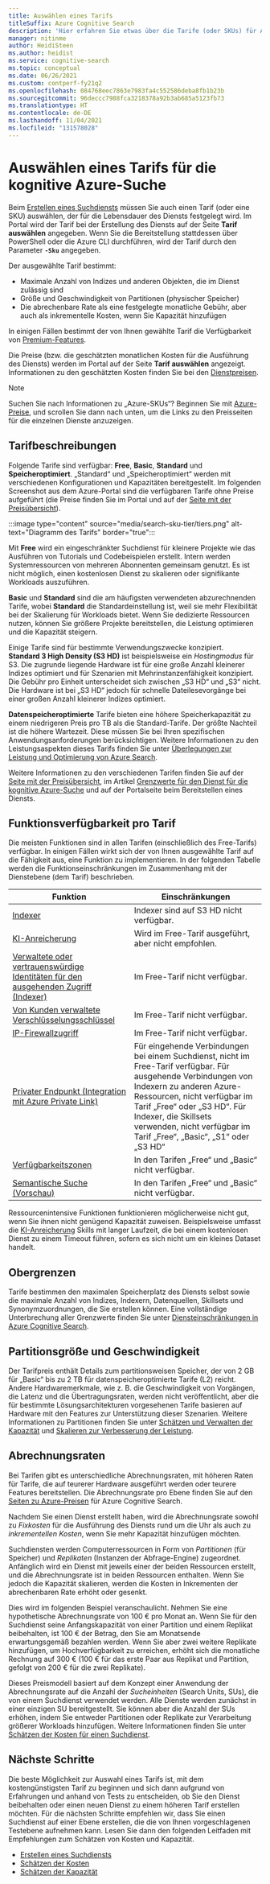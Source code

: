 ```yaml
---
title: Auswählen eines Tarifs
titleSuffix: Azure Cognitive Search
description: 'Hier erfahren Sie etwas über die Tarife (oder SKUs) für Azure Cognitive Search. Ein Suchdienst kann auf diesen Ebenen bereitgestellt werden: „Free“, „Basic“ und „Standard“. „Standard“ steht in verschiedenen Ressourcenkonfigurationen und Kapazitäten zur Verfügung.'
manager: nitinme
author: HeidiSteen
ms.author: heidist
ms.service: cognitive-search
ms.topic: conceptual
ms.date: 06/26/2021
ms.custom: contperf-fy21q2
ms.openlocfilehash: 084768eec7863e7983fa4c552586deba8fb1b23b
ms.sourcegitcommit: 96deccc7988fca3218378a92b3ab685a5123fb73
ms.translationtype: HT
ms.contentlocale: de-DE
ms.lasthandoff: 11/04/2021
ms.locfileid: "131578028"
---
```

# <a name="choose-a-pricing-tier-for-azure-cognitive-search"></a>Auswählen eines Tarifs für die kognitive Azure-Suche

Beim [Erstellen eines Suchdiensts](search-create-service-portal.md) müssen Sie auch einen Tarif (oder eine SKU) auswählen, der für die Lebensdauer des Diensts festgelegt wird. Im Portal wird der Tarif bei der Erstellung des Diensts auf der Seite **Tarif auswählen** angegeben. Wenn Sie die Bereitstellung stattdessen über PowerShell oder die Azure CLI durchführen, wird der Tarif durch den Parameter **`-Sku`** angegeben.

Der ausgewählte Tarif bestimmt:

+ Maximale Anzahl von Indizes und anderen Objekten, die im Dienst zulässig sind
+ Größe und Geschwindigkeit von Partitionen (physischer Speicher)
+ Die abrechenbare Rate als eine festgelegte monatliche Gebühr, aber auch als inkrementelle Kosten, wenn Sie Kapazität hinzufügen

In einigen Fällen bestimmt der von Ihnen gewählte Tarif die Verfügbarkeit von [Premium-Features](#premium-features).

Die Preise (bzw. die geschätzten monatlichen Kosten für die Ausführung des Diensts) werden im Portal auf der Seite **Tarif auswählen** angezeigt. Informationen zu den geschätzten Kosten finden Sie bei den [Dienstpreisen](https://azure.microsoft.com/pricing/details/search/).

> [!NOTE]
> Suchen Sie nach Informationen zu „Azure-SKUs“? Beginnen Sie mit [Azure-Preise](https://azure.microsoft.com/pricing/), und scrollen Sie dann nach unten, um die Links zu den Preisseiten für die einzelnen Dienste anzuzeigen.

## <a name="tier-descriptions"></a>Tarifbeschreibungen

Folgende Tarife sind verfügbar: **Free**, **Basic**, **Standard** und **Speicheroptimiert**. „Standard“ und „Speicheroptimiert“ werden mit verschiedenen Konfigurationen und Kapazitäten bereitgestellt. Im folgenden Screenshot aus dem Azure-Portal sind die verfügbaren Tarife ohne Preise aufgeführt (die Preise finden Sie im Portal und auf der [Seite mit der Preisübersicht](https://azure.microsoft.com/pricing/details/search/)). 

:::image type="content" source="media/search-sku-tier/tiers.png" alt-text="Diagramm des Tarifs" border="true":::

Mit **Free** wird ein eingeschränkter Suchdienst für kleinere Projekte wie das Ausführen von Tutorials und Codebeispielen erstellt. Intern werden Systemressourcen von mehreren Abonnenten gemeinsam genutzt. Es ist nicht möglich, einen kostenlosen Dienst zu skalieren oder signifikante Workloads auszuführen.

**Basic** und **Standard** sind die am häufigsten verwendeten abzurechnenden Tarife, wobei **Standard** die Standardeinstellung ist, weil sie mehr Flexibilität bei der Skalierung für Workloads bietet. Wenn Sie dedizierte Ressourcen nutzen, können Sie größere Projekte bereitstellen, die Leistung optimieren und die Kapazität steigern.

Einige Tarife sind für bestimmte Verwendungszwecke konzipiert. **Standard 3 High Density (S3 HD)** ist beispielsweise ein *Hostingmodus* für S3. Die zugrunde liegende Hardware ist für eine große Anzahl kleinerer Indizes optimiert und für Szenarien mit Mehrinstanzenfähigkeit konzipiert. Die Gebühr pro Einheit unterscheidet sich zwischen „S3 HD“ und „S3“ nicht. Die Hardware ist bei „S3 HD“ jedoch für schnelle Dateilesevorgänge bei einer großen Anzahl kleinerer Indizes optimiert.

**Datenspeicheroptimierte** Tarife bieten eine höhere Speicherkapazität zu einem niedrigeren Preis pro TB als die Standard-Tarife. Der größte Nachteil ist die höhere Wartezeit. Diese müssen Sie bei Ihren spezifischen Anwendungsanforderungen berücksichtigen. Weitere Informationen zu den Leistungsaspekten dieses Tarifs finden Sie unter [Überlegungen zur Leistung und Optimierung von Azure Search](search-performance-optimization.md).

Weitere Informationen zu den verschiedenen Tarifen finden Sie auf der [Seite mit der Preisübersicht](https://azure.microsoft.com/pricing/details/search/), im Artikel [Grenzwerte für den Dienst für die kognitive Azure-Suche](search-limits-quotas-capacity.md) und auf der Portalseite beim Bereitstellen eines Diensts.

<a name="premium-features"></a>

## <a name="feature-availability-by-tier"></a>Funktionsverfügbarkeit pro Tarif

Die meisten Funktionen sind in allen Tarifen (einschließlich des Free-Tarifs) verfügbar. In einigen Fällen wirkt sich der von Ihnen ausgewählte Tarif auf die Fähigkeit aus, eine Funktion zu implementieren. In der folgenden Tabelle werden die Funktionseinschränkungen im Zusammenhang mit der Dienstebene (dem Tarif) beschrieben.

| Funktion | Einschränkungen |
|---------|-------------|
| [Indexer](search-indexer-overview.md) | Indexer sind auf S3 HD nicht verfügbar.  |
| [KI-Anreicherung](cognitive-search-concept-intro.md) | Wird im Free-Tarif ausgeführt, aber nicht empfohlen. |
| [Verwaltete oder vertrauenswürdige Identitäten für den ausgehenden Zugriff (Indexer)](search-howto-managed-identities-data-sources.md) | Im Free-Tarif nicht verfügbar.|
| [Von Kunden verwaltete Verschlüsselungsschlüssel](search-security-manage-encryption-keys.md) | Im Free-Tarif nicht verfügbar. |
| [IP-Firewallzugriff](service-configure-firewall.md) | Im Free-Tarif nicht verfügbar. |
| [Privater Endpunkt (Integration mit Azure Private Link)](service-create-private-endpoint.md) | Für eingehende Verbindungen bei einem Suchdienst, nicht im Free-Tarif verfügbar. Für ausgehende Verbindungen von Indexern zu anderen Azure-Ressourcen, nicht verfügbar im Tarif „Free“ oder „S3 HD“. Für Indexer, die Skillsets verwenden, nicht verfügbar im Tarif „Free“, „Basic“, „S1“ oder „S3 HD“| 
| [Verfügbarkeitszonen](search-performance-optimization.md) | In den Tarifen „Free“ und „Basic“ nicht verfügbar. |
| [Semantische Suche (Vorschau)](semantic-search-overview.md) | In den Tarifen „Free“ und „Basic“ nicht verfügbar. |

Ressourcenintensive Funktionen funktionieren möglicherweise nicht gut, wenn Sie ihnen nicht genügend Kapazität zuweisen. Beispielsweise umfasst die [KI-Anreicherung](cognitive-search-concept-intro.md) Skills mit langer Laufzeit, die bei einem kostenlosen Dienst zu einem Timeout führen, sofern es sich nicht um ein kleines Dataset handelt.

## <a name="upper-limits"></a>Obergrenzen

Tarife bestimmen den maximalen Speicherplatz des Diensts selbst sowie die maximale Anzahl von Indizes, Indexern, Datenquellen, Skillsets und Synonymzuordnungen, die Sie erstellen können. Eine vollständige Unterbrechung aller Grenzwerte finden Sie unter [Diensteinschränkungen in Azure Cognitive Search](search-limits-quotas-capacity.md). 

## <a name="partition-size-and-speed"></a>Partitionsgröße und Geschwindigkeit

Der Tarifpreis enthält Details zum partitionsweisen Speicher, der von 2 GB für „Basic“ bis zu 2 TB für datenspeicheroptimierte Tarife (L2) reicht. Andere Hardwaremerkmale, wie z. B. die Geschwindigkeit von Vorgängen, die Latenz und die Übertragungsraten, werden nicht veröffentlicht, aber die für bestimmte Lösungsarchitekturen vorgesehenen Tarife basieren auf Hardware mit den Features zur Unterstützung dieser Szenarien. Weitere Informationen zu Partitionen finden Sie unter [Schätzen und Verwalten der Kapazität](search-capacity-planning.md) und [Skalieren zur Verbesserung der Leistung](search-performance-optimization.md).

## <a name="billing-rates"></a>Abrechnungsraten

Bei Tarifen gibt es unterschiedliche Abrechnungsraten, mit höheren Raten für Tarife, die auf teurerer Hardware ausgeführt werden oder teurere Features bereitstellen. Die Abrechnungsrate pro Ebene finden Sie auf den [Seiten zu Azure-Preisen](https://azure.microsoft.com/pricing/details/search/) für Azure Cognitive Search.

Nachdem Sie einen Dienst erstellt haben, wird die Abrechnungsrate sowohl zu *Fixkosten* für die Ausführung des Diensts rund um die Uhr als auch zu *inkrementellen Kosten*, wenn Sie mehr Kapazität hinzufügen möchten.

Suchdiensten werden Computerressourcen in Form von *Partitionen* (für Speicher) und *Replikaten* (Instanzen der Abfrage-Engine) zugeordnet. Anfänglich wird ein Dienst mit jeweils einer der beiden Ressourcen erstellt, und die Abrechnungsrate ist in beiden Ressourcen enthalten. Wenn Sie jedoch die Kapazität skalieren, werden die Kosten in Inkrementen der abrechenbaren Rate erhöht oder gesenkt.

Dies wird im folgenden Beispiel veranschaulicht. Nehmen Sie eine hypothetische Abrechnungsrate von 100 € pro Monat an. Wenn Sie für den Suchdienst seine Anfangskapazität von einer Partition und einem Replikat beibehalten, ist 100 € der Betrag, den Sie am Monatsende erwartungsgemäß bezahlen werden. Wenn Sie aber zwei weitere Replikate hinzufügen, um Hochverfügbarkeit zu erreichen, erhöht sich die monatliche Rechnung auf 300 € (100 € für das erste Paar aus Replikat und Partition, gefolgt von 200 € für die zwei Replikate).

Dieses Preismodell basiert auf dem Konzept einer Anwendung der Abrechnungsrate auf die Anzahl der *Sucheinheiten* (Search Units, SUs), die von einem Suchdienst verwendet werden. Alle Dienste werden zunächst in einer einzigen SU bereitgestellt. Sie können aber die Anzahl der SUs erhöhen, indem Sie entweder Partitionen oder Replikate zur Verarbeitung größerer Workloads hinzufügen. Weitere Informationen finden Sie unter [Schätzen der Kosten für einen Suchdienst](search-sku-manage-costs.md).

## <a name="next-steps"></a>Nächste Schritte

Die beste Möglichkeit zur Auswahl eines Tarifs ist, mit dem kostengünstigsten Tarif zu beginnen und sich dann aufgrund von Erfahrungen und anhand von Tests zu entscheiden, ob Sie den Dienst beibehalten oder einen neuen Dienst zu einem höheren Tarif erstellen möchten. Für die nächsten Schritte empfehlen wir, dass Sie einen Suchdienst auf einer Ebene erstellen, die die von Ihnen vorgeschlagenen Testebene aufnehmen kann. Lesen Sie dann den folgenden Leitfaden mit Empfehlungen zum Schätzen von Kosten und Kapazität.

+ [Erstellen eines Suchdiensts](search-create-service-portal.md)
+ [Schätzen der Kosten](search-sku-manage-costs.md)
+ [Schätzen der Kapazität](search-sku-manage-costs.md)